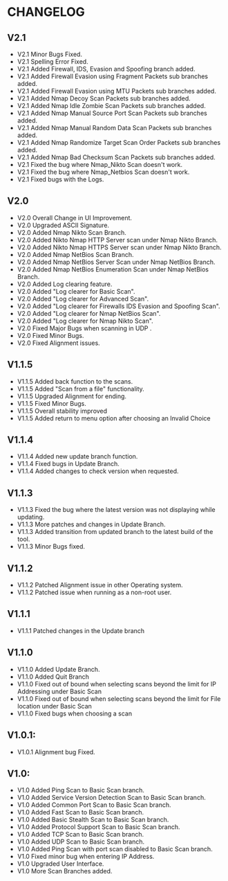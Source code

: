 # CHANGELOG

## V2.1
- V2.1 Minor Bugs Fixed.
- V2.1 Spelling Error Fixed.
- V2.1 Added Firewall, IDS, Evasion and Spoofing branch added.
- V2.1 Added Firewall Evasion using Fragment Packets sub branches added.
- V2.1 Added Firewall Evasion using MTU Packets sub branches added.
- V2.1 Added Nmap Decoy Scan Packets sub branches added.
- V2.1 Added Nmap Idle Zombie Scan Packets sub branches added.
- V2.1 Added Nmap Manual Source Port Scan Packets sub branches added.
- V2.1 Added Nmap Manual Random Data Scan Packets sub branches added.
- V2.1 Added Nmap Randomize Target Scan Order Packets sub branches added.
- V2.1 Added Nmap Bad Checksum Scan Packets sub branches added.
- V2.1 Fixed the bug where Nmap_Nikto Scan doesn't work.
- V2.1 Fixed the bug where Nmap_Netbios Scan doesn't work.
- V2.1 Fixed bugs with the Logs.

## V2.0
- V2.0 Overall Change in UI Improvement.
- V2.0 Upgraded ASCII Signature.
- V2.0 Added Nmap Nikto Scan Branch.
- V2.0 Added Nikto Nmap HTTP Server scan under Nmap Nikto Branch.
- V2.0 Added Nikto Nmap HTTPS Server scan under Nmap Nikto Branch.
- V2.0 Added Nmap NetBios Scan Branch.
- V2.0 Added Nmap NetBios Server Scan under Nmap NetBios Branch.
- V2.0 Added Nmap NetBios Enumeration Scan under Nmap NetBios Branch.
- V2.0 Added Log clearing feature.
- V2.0 Added "Log clearer for Basic Scan".
- V2.0 Added "Log clearer for Advanced Scan".
- V2.0 Added "Log clearer for Firewalls IDS Evasion and Spoofing Scan".
- V2.0 Added "Log clearer for Nmap NetBios Scan".
- V2.0 Added "Log clearer for Nmap Nikto Scan".
- V2.0 Fixed Major Bugs when scanning in UDP .
- V2.0 Fixed Minor Bugs.
- V2.0 Fixed Alignment issues.

## V1.1.5
- V1.1.5 Added back function to the scans.
- V1.1.5 Added "Scan from a file" functionality.
- V1.1.5 Upgraded Alignment for ending.
- V1.1.5 Fixed Minor Bugs.
- V1.1.5 Overall stability improved
- V1.1.5 Added return to menu option after choosing an Invalid Choice

## V1.1.4
- V1.1.4 Added new update branch function.
- V1.1.4 Fixed bugs in Update Branch.
- V1.1.4 Added changes to check version when requested.

## V1.1.3
- V1.1.3 Fixed the bug where the latest version was not displaying while updating.
- V1.1.3 More patches and changes in Update Branch.
- V1.1.3 Added transition from updated branch to the latest build of the tool.
- V1.1.3 Minor Bugs fixed.

## V1.1.2
- V1.1.2 Patched Alignment issue in other Operating system.
- V1.1.2 Patched issue when running as a non-root user.

## V1.1.1
- V1.1.1 Patched changes in the Update branch

## V1.1.0
- V1.1.0 Added Update Branch.
- V1.1.0 Added Quit Branch
- V1.1.0 Fixed out of bound when selecting scans beyond the limit for IP Addressing under Basic Scan
- V1.1.0 Fixed out of bound when selecting scans beyond the limit for File location under Basic Scan
- V1.1.0 Fixed bugs when choosing a scan

## V1.0.1:
- V1.0.1 Alignment bug Fixed.

## V1.0:
- V1.0 Added Ping Scan to Basic Scan branch.
- V1.0 Added Service Version Detection Scan to Basic Scan branch.
- V1.0 Added Common Port Scan to Basic Scan branch.
- V1.0 Added Fast Scan to Basic Scan branch.
- V1.0 Added Basic Stealth Scan to Basic Scan branch.
- V1.0 Added Protocol Support Scan to Basic Scan branch.
- V1.0 Added TCP Scan to Basic Scan branch.
- V1.0 Added UDP Scan to Basic Scan branch.
- V1.0 Added Ping Scan with port scan disabled to Basic Scan branch.
- V1.0 Fixed minor bug when entering IP Address.
- V1.0 Upgraded User Interface.
- V1.0 More Scan Branches added.
